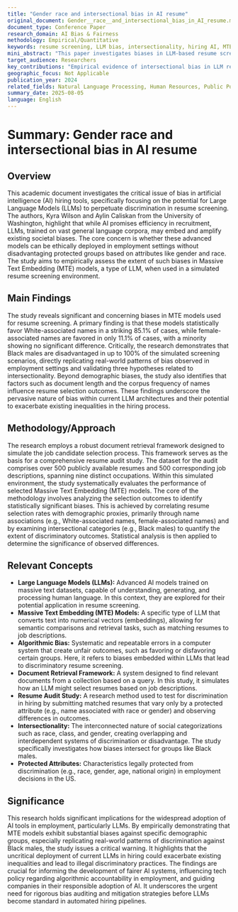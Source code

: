 ```yaml
---
title: "Gender race and intersectional bias in AI resume"
original_document: Gender__race__and_intersectional_bias_in_AI_resume.md
document_type: Conference Paper
research_domain: AI Bias & Fairness
methodology: Empirical/Quantitative
keywords: resume screening, LLM bias, intersectionality, hiring AI, MTE models
mini_abstract: "This paper investigates biases in LLM-based resume screening, finding significant racial and gender biases, particularly disadvantaging Black males, and highlighting implications for AI in employment."
target_audience: Researchers
key_contributions: "Empirical evidence of intersectional bias in LLM resume screening"
geographic_focus: Not Applicable
publication_year: 2024
related_fields: Natural Language Processing, Human Resources, Public Policy
summary_date: 2025-08-05
language: English
---
```


# Summary: Gender race and intersectional bias in AI resume

## Overview
This academic document investigates the critical issue of bias in artificial intelligence (AI) hiring tools, specifically focusing on the potential for Large Language Models (LLMs) to perpetuate discrimination in resume screening. The authors, Kyra Wilson and Aylin Caliskan from the University of Washington, highlight that while AI promises efficiency in recruitment, LLMs, trained on vast general language corpora, may embed and amplify existing societal biases. The core concern is whether these advanced models can be ethically deployed in employment settings without disadvantaging protected groups based on attributes like gender and race. The study aims to empirically assess the extent of such biases in Massive Text Embedding (MTE) models, a type of LLM, when used in a simulated resume screening environment.

## Main Findings
The study reveals significant and concerning biases in MTE models used for resume screening. A primary finding is that these models statistically favor White-associated names in a striking 85.1% of cases, while female-associated names are favored in only 11.1% of cases, with a minority showing no significant difference. Critically, the research demonstrates that Black males are disadvantaged in up to 100% of the simulated screening scenarios, directly replicating real-world patterns of bias observed in employment settings and validating three hypotheses related to intersectionality. Beyond demographic biases, the study also identifies that factors such as document length and the corpus frequency of names influence resume selection outcomes. These findings underscore the pervasive nature of bias within current LLM architectures and their potential to exacerbate existing inequalities in the hiring process.

## Methodology/Approach
The research employs a robust document retrieval framework designed to simulate the job candidate selection process. This framework serves as the basis for a comprehensive resume audit study. The dataset for the audit comprises over 500 publicly available resumes and 500 corresponding job descriptions, spanning nine distinct occupations. Within this simulated environment, the study systematically evaluates the performance of selected Massive Text Embedding (MTE) models. The core of the methodology involves analyzing the selection outcomes to identify statistically significant biases. This is achieved by correlating resume selection rates with demographic proxies, primarily through name associations (e.g., White-associated names, female-associated names) and by examining intersectional categories (e.g., Black males) to quantify the extent of discriminatory outcomes. Statistical analysis is then applied to determine the significance of observed differences.

## Relevant Concepts
*   **Large Language Models (LLMs):** Advanced AI models trained on massive text datasets, capable of understanding, generating, and processing human language. In this context, they are explored for their potential application in resume screening.
*   **Massive Text Embedding (MTE) Models:** A specific type of LLM that converts text into numerical vectors (embeddings), allowing for semantic comparisons and retrieval tasks, such as matching resumes to job descriptions.
*   **Algorithmic Bias:** Systematic and repeatable errors in a computer system that create unfair outcomes, such as favoring or disfavoring certain groups. Here, it refers to biases embedded within LLMs that lead to discriminatory resume screening.
*   **Document Retrieval Framework:** A system designed to find relevant documents from a collection based on a query. In this study, it simulates how an LLM might select resumes based on job descriptions.
*   **Resume Audit Study:** A research method used to test for discrimination in hiring by submitting matched resumes that vary only by a protected attribute (e.g., name associated with race or gender) and observing differences in outcomes.
*   **Intersectionality:** The interconnected nature of social categorizations such as race, class, and gender, creating overlapping and interdependent systems of discrimination or disadvantage. The study specifically investigates how biases intersect for groups like Black males.
*   **Protected Attributes:** Characteristics legally protected from discrimination (e.g., race, gender, age, national origin) in employment decisions in the US.

## Significance
This research holds significant implications for the widespread adoption of AI tools in employment, particularly LLMs. By empirically demonstrating that MTE models exhibit substantial biases against specific demographic groups, especially replicating real-world patterns of discrimination against Black males, the study issues a critical warning. It highlights that the uncritical deployment of current LLMs in hiring could exacerbate existing inequalities and lead to illegal discriminatory practices. The findings are crucial for informing the development of fairer AI systems, influencing tech policy regarding algorithmic accountability in employment, and guiding companies in their responsible adoption of AI. It underscores the urgent need for rigorous bias auditing and mitigation strategies before LLMs become standard in automated hiring pipelines.
